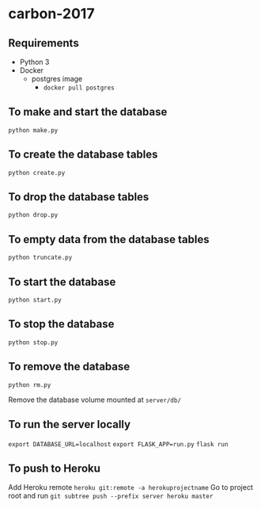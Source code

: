 # carbon-2017

## Requirements
* Python 3
* Docker
  * postgres image
    * `docker pull postgres`

## To make and start the database
`python make.py`

## To create the database tables
`python create.py`

## To drop the database tables
`python drop.py`

## To empty data from the database tables
`python truncate.py`

## To start the database
`python start.py`

## To stop the database
`python stop.py`

## To remove the database
`python rm.py`

Remove the database volume mounted at `server/db/`

## To run the server locally
`export DATABASE_URL=localhost`
`export FLASK_APP=run.py`
`flask run`

## To push to Heroku
Add Heroku remote `heroku git:remote -a herokuprojectname`
Go to project root and run `git subtree push --prefix server heroku master`

